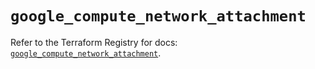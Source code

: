 # `google_compute_network_attachment`

Refer to the Terraform Registry for docs: [`google_compute_network_attachment`](https://registry.terraform.io/providers/hashicorp/google/5.40.0/docs/resources/compute_network_attachment).
